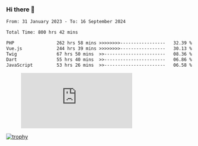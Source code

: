 ### Hi there 👋
<!--START_SECTION:waka-->

```txt
From: 31 January 2023 - To: 16 September 2024

Total Time: 800 hrs 42 mins

PHP                262 hrs 58 mins >>>>>>>>-----------------   32.39 %
Vue.js             244 hrs 39 mins >>>>>>>>-----------------   30.13 %
Twig               67 hrs 50 mins  >>-----------------------   08.36 %
Dart               55 hrs 40 mins  >>-----------------------   06.86 %
JavaScript         53 hrs 26 mins  >>-----------------------   06.58 %
```

<!--END_SECTION:waka-->
<!-- 
- 🔭 I’m currently working on ...
- 🌱 I’m currently learning ...
- 👯 I’m looking to collaborate on ...
- 🤔 I’m looking for help with ...
- 💬 Ask me about ...
- 📫 How to reach me: ...
- 😄 Pronouns: ...
- ⚡ Fun fact: ... -->


<figure><embed src="https://wakatime.com/share/@jakihanif/43c5af78-a69f-4ced-8cfc-b0822aa9be8f.svg"></embed></figure>

[![trophy](https://github-profile-trophy.vercel.app/?username=jakihanif23&rank=-A,-A)](https://github.com/jakihanif23)
